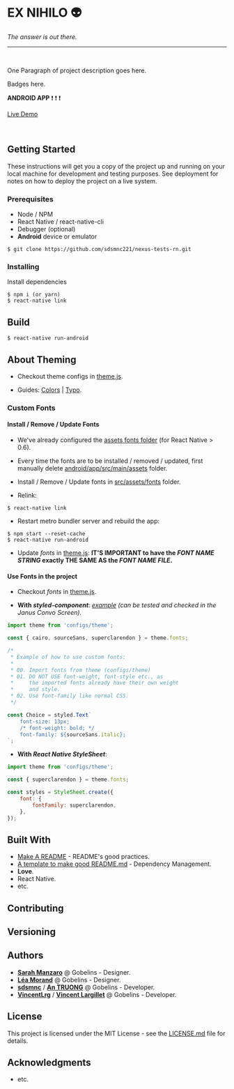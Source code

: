 # EX NIHILO :alien:

_The answer is out there._

---

<br>

One Paragraph of project description goes here.

Badges here.

**ANDROID APP** :exclamation: :exclamation: :exclamation:

[Live Demo](https://)

<br>

## Getting Started

These instructions will get you a copy of the project up and running on your local machine for development and testing purposes. See deployment for notes on how to deploy the project on a live system.

### Prerequisites

- Node / NPM
- React Native / react-native-cli
- Debugger (optional)
- **Android** device or emulator

```
$ git clone https://github.com/sdsmnc221/nexus-tests-rn.git
```

### Installing

Install dependencies

```
$ npm i (or yarn)
$ react-native link
```

## Build

```
$ react-native run-android
```

## About Theming

- Checkout theme configs in [theme.js](./src/configs/theme.js).

- Guides: [Colors](./docs/guide-colors.png) | [Typo](./docs/guide-typo.png).

### Custom Fonts

#### Install / Remove / Update Fonts

- We've already configured the [assets fonts folder](./react-native.config.js) (for React Native > 0.6).

- Every time the fonts are to be installed / removed / updated, first manually delete [android/app/src/main/assets](./android/app/src/main/assets) folder.

- Install / Remove / Update fonts in [src/assets/fonts](./src/assets/fonts) folder.

- Relink:

```
$ react-native link
```

- Restart metro bundler server and rebuild the app:

```
$ npm start --reset-cache
$ react-native run-android
```

- Update _fonts_ in [theme.js](./src/configs/theme.js): **IT'S IMPORTANT to have the _FONT NAME STRING_ exactly THE SAME AS the _FONT NAME FILE_.**

#### Use Fonts in the project

- Checkout _fonts_ in [theme.js](./src/configs/theme.js).

- **With _styled-component_**: [_example_](./src/screens/SMS/components/AnswerChoice.js) _(can be tested and checked in the Janus Convo Screen)._

```javascript
import theme from 'configs/theme';

const { cairo, sourceSans, superclarendon } = theme.fonts;

/*
 * Example of how to use custom fonts:
 *
 * 00. Import fonts from theme (configs/theme)
 * 01. DO NOT USE font-weight, font-style etc., as
 *     the imported fonts already have their own weight
 *     and style.
 * 02. Use font-family like normal CSS.
 */

const Choice = styled.Text`
	font-size: 13px;
	/* font-weight: bold; */
	font-family: ${sourceSans.italic};
`;
```

- **With _React Native StyleSheet_**:

```javascript
import theme from 'configs/theme';

const { superclarendon } = theme.fonts;

const styles = StyleSheet.create({
	font: {
		fontFamily: superclarendon,
	},
});
```

## Built With

- [Make A README](https://www.makeareadme.com/) - README's good practices.
- [A template to make good README.md](https://gist.github.com/PurpleBooth/109311bb0361f32d87a2) - Dependency Management.
- **Love**.
- React Native.
- etc.

## Contributing

## Versioning

## Authors

- [**Sarah Manzaro**](htts://) @ Gobelins - Designer.
- [**Léa Morand**](htts://) @ Gobelins - Designer.
- [**sdsmnc**](https://github.com/sdsmnc221) / [**An TRUONG**](https://antr.tech) @ Gobelins - Developer.
- [**VincentLrg**](https://github.com/VincentLrg) / [**Vincent Largillet**](htts://) @ Gobelins - Developer.

## License

This project is licensed under the MIT License - see the [LICENSE.md](LICENSE.md) file for details.

## Acknowledgments

- etc.
